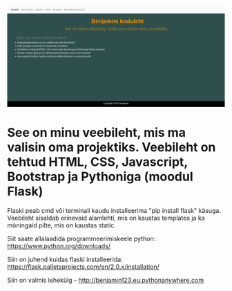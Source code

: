 ![Avaleht](/static/Avaleht.png)
# See on minu veebileht, mis ma valisin oma projektiks. Veebileht on tehtud HTML, CSS, Javascript, Bootstrap ja Pythoniga (moodul Flask)
Flaski peab cmd või terminali kaudu installeerima "pip install flask" käsuga. Veebileht sisaldab erinevaid alamlehti, mis on kaustas templates ja ka mõningaid pilte, mis on kaustas static.

Siit saate allalaadida programmeerimiskeele python: https://www.python.org/downloads/

Siin on juhend kuidas flaski installeerida: https://flask.palletsprojects.com/en/2.0.x/installation/

Siin on valmis lehekülg - http://benjamin123.eu.pythonanywhere.com
